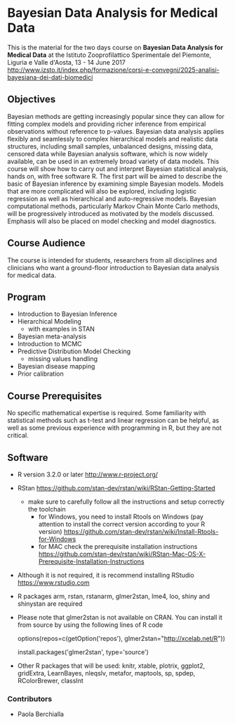 # Bayesian Data Analysis for Medical Data

This is the material for the two days course on **Bayesian Data Analysis for Medical Data** at the Istituto Zooprofilattico Sperimentale del Piemonte, Liguria e Valle d'Aosta, 13 - 14 June 2017
http://www.izsto.it/index.php/formazione/corsi-e-convegni/2025-analisi-bayesiana-dei-dati-biomedici


## Objectives

Bayesian methods are getting increasingly popular since they can allow for fitting complex models and providing richer inference from empirical observations without reference to p-values. Bayesian data analysis applies flexibly and seamlessly to complex hierarchical models and realistic data structures, including small samples, unbalanced designs, missing data, censored data while Bayesian analysis software, which is now widely available, can be used in an extremely broad variety of data models. This course will show how to carry out and interpret Bayesian statistical analysis, hands on, with free software R. The first part will be aimed to describe the basic of Bayesian inference by examining simple Bayesian models. Models that are more complicated will also be explored, including logistic regression as well as hierarchical and auto-regressive models. Bayesian computational methods, particularly Markov Chain Monte Carlo methods, will be progressively introduced as motivated by the models discussed. Emphasis will also be placed on model checking and model diagnostics.

## Course Audience

The course is intended for students, researchers from all disciplines and clinicians who want a ground-floor introduction to Bayesian data analysis for medical data.

## Program
- Introduction to Bayesian Inference
- Hierarchical Modeling
    - with examples in STAN
- Bayesian meta-analysis
- Introduction to MCMC
- Predictive Distribution Model Checking
    - missing values handling
- Bayesian disease mapping
- Prior calibration

## Course Prerequisites

No specific mathematical expertise is required. Some familiarity with statistical methods such as t-test and linear regression can be helpful, as well as some previous experience with programming in R, but they are not critical.

## Software
- R version 3.2.0 or later http://www.r-project.org/
- RStan https://github.com/stan-dev/rstan/wiki/RStan-Getting-Started
    - make sure to carefully follow all the instructions and setup correctly the toolchain 
        - for Windows, you need to install Rtools on Windows (pay attention to install the correct version according to your R version) https://github.com/stan-dev/rstan/wiki/Install-Rtools-for-Windows
        - for MAC check the prerequisite installation instructions https://github.com/stan-dev/rstan/wiki/RStan-Mac-OS-X-Prerequisite-Installation-Instructions
- Although it is not required, it is recommend installing RStudio https://www.rstudio.com

- R packages arm, rstan, rstanarm, glmer2stan, lme4, loo, shiny and shinystan are required
- Please note that glmer2stan is not available on CRAN. You can install it from source by using the following lines of R code 
   
   options(repos=c(getOption('repos'), glmer2stan="http://xcelab.net/R"))
   
   install.packages('glmer2stan', type='source')
    
- Other R packages that will be used: knitr, xtable, plotrix, ggplot2, gridExtra, LearnBayes, nleqslv, metafor, maptools, sp, spdep, RColorBrewer, classInt
 
### Contributors

* Paola Berchialla

<!----_Material is under development and subject to change._----> 
